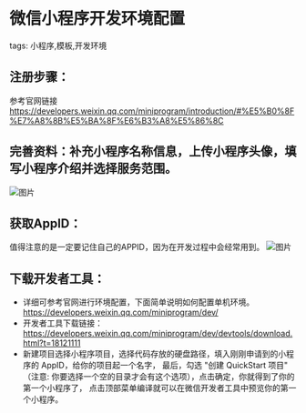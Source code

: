 
# 微信小程序开发环境配置 
tags: 小程序,模板,开发环境



## 注册步骤：
参考官网链接
https://developers.weixin.qq.com/miniprogram/introduction/#%E5%B0%8F%E7%A8%8B%E5%BA%8F%E6%B3%A8%E5%86%8C
## 完善资料：补充小程序名称信息，上传小程序头像，填写小程序介绍并选择服务范围。
![图片](https://github.com/resisterdkdk/Mini-Program-for-used-books/blob/master/Workload/Lijiayong_18214753/images/wx1.png)
	   

## 获取AppID：
值得注意的是一定要记住自己的APPID，因为在开发过程中会经常用到。
![图片](https://github.com/resisterdkdk/Mini-Program-for-used-books/blob/master/Workload/Lijiayong_18214753/images/wx2.png)

## 下载开发者工具：
   * 详细可参考官网进行环境配置，下面简单说明如何配置单机环境。https://developers.weixin.qq.com/miniprogram/dev/
   * 开发者工具下载链接：https://developers.weixin.qq.com/miniprogram/dev/devtools/download.html?t=18121111
   * 新建项目选择小程序项目，选择代码存放的硬盘路径，填入刚刚申请到的小程序的 AppID，给你的项目起一个名字，  最后，勾选 "创建 QuickStart 项目" （注意: 你要选择一个空的目录才会有这个选项），点击确定，你就得到了你的第一个小程序了，  点击顶部菜单编译就可以在微信开发者工具中预览你的第一个小程序。
